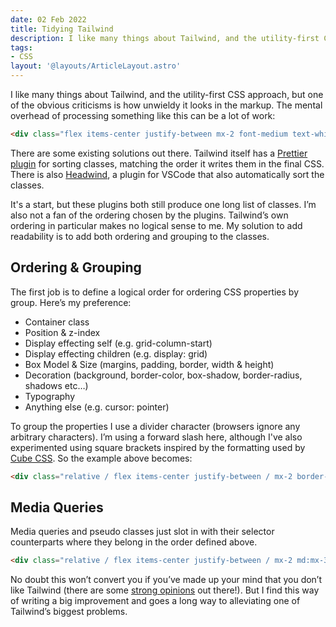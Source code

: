 ```yaml
---
date: 02 Feb 2022
title: Tidying Tailwind
description: I like many things about Tailwind, and the utility-first CSS approach but one of the obvious criticisms is how unwieldy it looks in your HTML.
tags:
- CSS
layout: '@layouts/ArticleLayout.astro'
---
```


I like many things about Tailwind, and the utility-first CSS approach, but one of the obvious criticisms is how unwieldy it looks in the markup. The mental overhead of processing something like this can be a lot of work:

```html
<div class="flex items-center justify-between mx-2 font-medium text-white relative bg-black border border-indigo">
```

There are some existing solutions out there. Tailwind itself has a [Prettier plugin](https://tailwindcss.com/blog/automatic-class-sorting-with-prettier) for sorting classes, matching the order it writes them in the final CSS. There is also [Headwind](https://tailwindcss.com/blog/automatic-class-sorting-with-prettier), a plugin for VSCode that also automatically sort the classes.

It's a start, but these plugins both still produce one long list of classes. I’m also not a fan of the ordering chosen by the plugins. Tailwind’s own ordering in particular makes no logical sense to me. My solution to add readability is to add both ordering and grouping to the classes.

## Ordering & Grouping

The first job is to define a logical order for ordering CSS properties by group. Here’s my preference:

- Container class
- Position & z-index
- Display effecting self (e.g. grid-column-start)
- Display effecting children (e.g. display: grid)
- Box Model & Size (margins, padding, border, width & height)
- Decoration (background, border-color, box-shadow, border-radius, shadows etc…)
- Typography
- Anything else (e.g. cursor: pointer)

To group the properties I use a divider character (browsers ignore any arbitrary characters). I’m using a forward slash here, although I've also experimented using square brackets inspired by the formatting used by [Cube CSS](https://cube.fyi/). So the example above becomes:

```html
<div class="relative / flex items-center justify-between / mx-2 border-2 / border-indigo bg-black / font-medium text-white">
```

## Media Queries

Media queries and pseudo classes just slot in with their selector counterparts where they belong in the order defined above.

```html
<div class="relative / flex items-center justify-between / mx-2 md:mx-3 lg:mx-4 border-2 / border-indigo bg-black hover:bg-indigo / font-medium text-white">
```


No doubt this won’t convert you if you’ve made up your mind that you don’t like Tailwind (there are some [strong opinions](https://www.aleksandrhovhannisyan.com/blog/why-i-dont-like-tailwind-css/) out there!). But I find this way of writing a big improvement and goes a long way to alleviating one of Tailwind’s biggest problems.